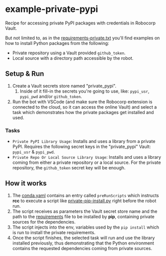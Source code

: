 # example-private-pypi

Recipe for accessing private PyPI packages with credentials in Robocorp Vault.

But not limited to, as in the [requirements-private.txt](./requirements-private.txt)
you'll find examples on how to install Python packages from the following:
- Private repository using a Vault provided `github_token`.
- Local source with a directory path accessible by the robot.

## Setup & Run

1. Create a Vault secrets store named "private_pypi".
   1. Inside of it fill-in the secrets you're going to use, like: `pypi_usr`,
      `pypi_pwd` and/or `github_token`.
2. Run the bot with VSCode (and make sure the Robocorp extension is connected to the
   cloud, so it can access the online Vault) and select a task which demonstrates how
   the private packages get installed and used.

### Tasks

- `Private PyPI Library Usage`: Installs and uses a library from a private PyPI.
  Requires the following secret keys in the "private_pypi" Vault: `pypi_usr` &
  `pypi_pwd`.
- `Private Repo Or Local Source Library Usage`: Installs and uses a library coming from
  either a private repository or a local source. For the private repository, the
  `github_token` secret key will be enough.

## How it works

1. The [conda.yaml](./conda.yaml) contains an entry called `preRunScripts` which
   instructs **rcc** to execute a script like
   [private-pip-install.py](./bin/private-pip-install.py) right before the robot run.
2. The script receives as parameters the Vault secret store name and the path to the
   [requirements](./requirements-private.txt) file to be installed by **pip**,
   containing private sources for the dependencies.
3. The script injects into the env, variables used by the `pip install` which is run to
   install the private requirements.
4. Once the script finishes, the selected task will run and use the library installed
   previously, thus demonstrating that the Python environment contains the requested
   dependencies coming from private sources.
